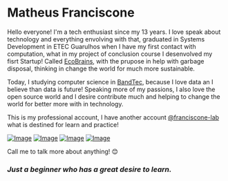 

 # Matheus Franciscone


Hello everyone! I'm a tech enthusiast since my 13 years. I love speak about technology and everything envolving with that, graduated in Systems Development in ETEC Guarulhos when I have my first contact with computation, what in my project of conclusion course I desenvolved my fisrt Startup! Called [EcoBrains](https://github.com/OB-Group/WebSite-EcoBrains), with the prupose in help with garbage disposal, thinking in change the world for much more sustainable.

Today, I studying computer science in [BandTec](https:/github.com/BandTec), because I love data an I believe than data is future! Speaking more of my passions, I also love the open source world and I desire contribute much and helping to change the world for better more with in technology.

This is my professional account, I have another account [@franciscone-lab](https://github.com/franciscone-lab) what is destined for learn and practice!

[![Image](https://img.shields.io/badge/Facebook-1877F2?style=for-the-badge&logo=facebook&logoColor=white)](https://www.facebook.com/matheus.franciscone.7)
[![Image](https://img.shields.io/badge/LinkedIn-0077B5?style=for-the-badge&logo=linkedin&logoColor=white)](https://www.linkedin.com/in/matheusfranciscone/)
[![Image](https://img.shields.io/badge/Instagram-E4405F?style=for-the-badge&logo=instagram&logoColor=white)](https://www.instagram.com/_franciscone/)
[![Image](https://img.shields.io/badge/Gmail-D14836?style=for-the-badge&logo=gmail&logoColor=white)](mailto:mathfranciscone@gmail.com)

Call me to talk more about anything! 😊

### _Just a beginner who has a great desire to learn._
